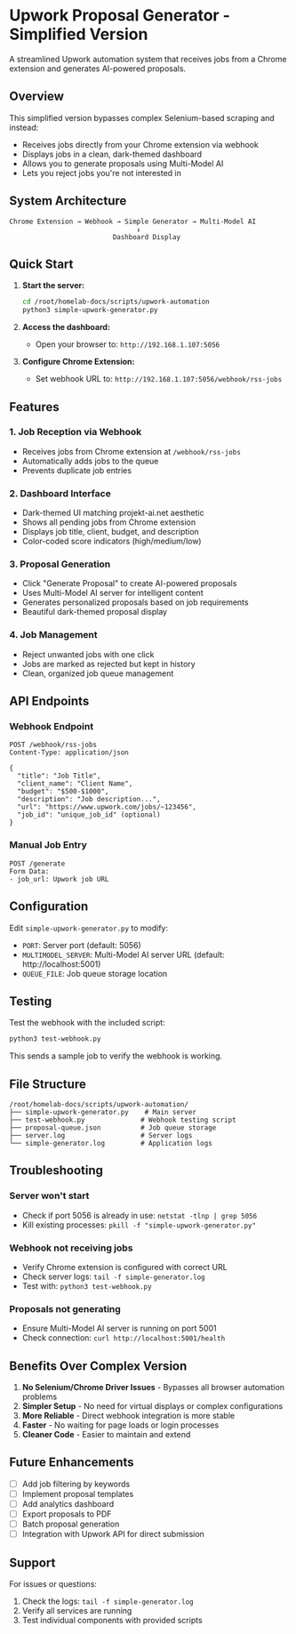# Upwork Proposal Generator - Simplified Version

A streamlined Upwork automation system that receives jobs from a Chrome extension and generates AI-powered proposals.

## Overview

This simplified version bypasses complex Selenium-based scraping and instead:
- Receives jobs directly from your Chrome extension via webhook
- Displays jobs in a clean, dark-themed dashboard
- Allows you to generate proposals using Multi-Model AI
- Lets you reject jobs you're not interested in

## System Architecture

```
Chrome Extension → Webhook → Simple Generator → Multi-Model AI
                                ↓
                          Dashboard Display
```

## Quick Start

1. **Start the server:**
   ```bash
   cd /root/homelab-docs/scripts/upwork-automation
   python3 simple-upwork-generator.py
   ```

2. **Access the dashboard:**
   - Open your browser to: `http://192.168.1.107:5056`

3. **Configure Chrome Extension:**
   - Set webhook URL to: `http://192.168.1.107:5056/webhook/rss-jobs`

## Features

### 1. Job Reception via Webhook
- Receives jobs from Chrome extension at `/webhook/rss-jobs`
- Automatically adds jobs to the queue
- Prevents duplicate job entries

### 2. Dashboard Interface
- Dark-themed UI matching projekt-ai.net aesthetic
- Shows all pending jobs from Chrome extension
- Displays job title, client, budget, and description
- Color-coded score indicators (high/medium/low)

### 3. Proposal Generation
- Click "Generate Proposal" to create AI-powered proposals
- Uses Multi-Model AI server for intelligent content
- Generates personalized proposals based on job requirements
- Beautiful dark-themed proposal display

### 4. Job Management
- Reject unwanted jobs with one click
- Jobs are marked as rejected but kept in history
- Clean, organized job queue management

## API Endpoints

### Webhook Endpoint
```
POST /webhook/rss-jobs
Content-Type: application/json

{
  "title": "Job Title",
  "client_name": "Client Name",
  "budget": "$500-$1000",
  "description": "Job description...",
  "url": "https://www.upwork.com/jobs/~123456",
  "job_id": "unique_job_id" (optional)
}
```

### Manual Job Entry
```
POST /generate
Form Data:
- job_url: Upwork job URL
```

## Configuration

Edit `simple-upwork-generator.py` to modify:
- `PORT`: Server port (default: 5056)
- `MULTIMODEL_SERVER`: Multi-Model AI server URL (default: http://localhost:5001)
- `QUEUE_FILE`: Job queue storage location

## Testing

Test the webhook with the included script:
```bash
python3 test-webhook.py
```

This sends a sample job to verify the webhook is working.

## File Structure

```
/root/homelab-docs/scripts/upwork-automation/
├── simple-upwork-generator.py    # Main server
├── test-webhook.py              # Webhook testing script
├── proposal-queue.json          # Job queue storage
├── server.log                   # Server logs
└── simple-generator.log         # Application logs
```

## Troubleshooting

### Server won't start
- Check if port 5056 is already in use: `netstat -tlnp | grep 5056`
- Kill existing processes: `pkill -f "simple-upwork-generator.py"`

### Webhook not receiving jobs
- Verify Chrome extension is configured with correct URL
- Check server logs: `tail -f simple-generator.log`
- Test with: `python3 test-webhook.py`

### Proposals not generating
- Ensure Multi-Model AI server is running on port 5001
- Check connection: `curl http://localhost:5001/health`

## Benefits Over Complex Version

1. **No Selenium/Chrome Driver Issues** - Bypasses all browser automation problems
2. **Simpler Setup** - No need for virtual displays or complex configurations
3. **More Reliable** - Direct webhook integration is more stable
4. **Faster** - No waiting for page loads or login processes
5. **Cleaner Code** - Easier to maintain and extend

## Future Enhancements

- [ ] Add job filtering by keywords
- [ ] Implement proposal templates
- [ ] Add analytics dashboard
- [ ] Export proposals to PDF
- [ ] Batch proposal generation
- [ ] Integration with Upwork API for direct submission

## Support

For issues or questions:
1. Check the logs: `tail -f simple-generator.log`
2. Verify all services are running
3. Test individual components with provided scripts 